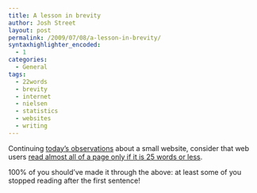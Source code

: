 ```yaml
---
title: A lesson in brevity
author: Josh Street
layout: post
permalink: /2009/07/08/a-lesson-in-brevity/
syntaxhighlighter_encoded:
  - 1
categories:
  - General
tags:
  - 22words
  - brevity
  - internet
  - nielsen
  - statistics
  - websites
  - writing
---
```

Continuing [today&#8217;s observations][1] about a small website, consider that web users [read almost all of a page only if it is 25 words or less][2].

100% of you should&#8217;ve made it through the above: at least some of you stopped reading after the first sentence!

 [1]: http://josh.st/2009/07/08/new-evolvedhd-website/
 [2]: http://twentytwowords.com/2008/05/06/on-average-web-users-read-almost-100-of-a-pageâ€™s-content-only-if-it-is-25-words-or-less/